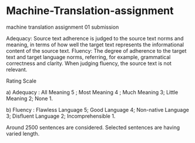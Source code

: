 # Machine-Translation-assignment
machine translation assignment 01 submission


Adequacy:  Source text adherence is judged to the source text norms and meaning, in terms of how well the target text represents the informational content of the source text. 
Fluency: The degree of adherence to the target text and target language norms, referring, for example, grammatical correctness and clarity. When judging fluency, the source text is not relevant.


Rating Scale

a) Adequacy  :  All Meaning 5 ; Most Meaning 4 ; Much Meaning 3; Little Meaning 2;  None 1.

b) Fluency  :    Flawless Language 5;  Good Language 4;  Non-native Language 3;  Disfluent Language 2;  Incomprehensible 1.


Around 2500 sentences are considered. Selected sentences are having varied length.
